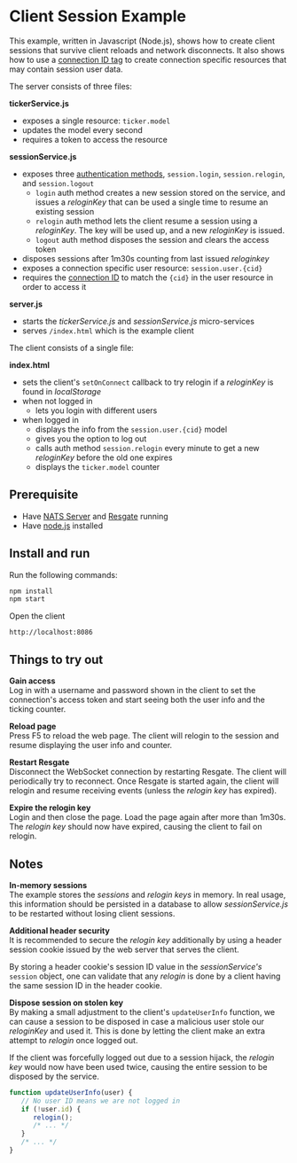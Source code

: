 # Client Session Example

This example, written in Javascript (Node.js), shows how to create client sessions that survive client reloads and network disconnects. It also shows how to use a [connection ID tag](../../docs/res-client-protocol.md#connection-id-tag) to create connection specific resources that may contain session user data.

The server consists of three files:

**tickerService.js**
* exposes a single resource: `ticker.model`
* updates the model every second
* requires a token to access the resource

**sessionService.js**
* exposes three [authentication methods](../../docs/res-service-protocol.md#auth-request), `session.login`, `session.relogin`, and `session.logout`
	* `login` auth method creates a new session stored on the service, and issues a *reloginKey* that can be used a single time to resume an existing session
	* `relogin` auth method lets the client resume a session using a *reloginKey*. The key will be used up, and a new *reloginKey* is issued.
	* `logout` auth method disposes the session and clears the access token
* disposes sessions after 1m30s counting from last issued *reloginkey*
* exposes a connection specific user resource: `session.user.{cid}`
* requires the [connection ID](../../docs/res-protocol.md#connection-ids) to match the `{cid}` in the user resource in order to access it

**server.js**
* starts the *tickerService.js* and *sessionService.js* micro-services
* serves `/index.html` which is the example client


The client consists of a single file:

**index.html**
* sets the client's `setOnConnect` callback to try relogin if a *reloginKey* is found in *localStorage*
* when not logged in
	* lets you login with different users
* when logged in
	* displays the info from the `session.user.{cid}` model
	* gives you the option to log out
	* calls auth method `session.relogin` every minute to get a new *reloginKey* before the old one expires
	* displays the `ticker.model` counter

## Prerequisite

* Have [NATS Server](https://nats-io.github.io/docs/nats_server/installation.html) and [Resgate](https://resgate.io/docs/get-started/installation/) running
* Have [node.js](https://nodejs.org/en/download/) installed

## Install and run

Run the following commands:
```bash
npm install
npm start
```
Open the client
```
http://localhost:8086
```

## Things to try out

**Gain access**  
Log in with a username and password shown in the client to set the connection's access token and start seeing both the user info and the ticking counter.

**Reload page**  
Press F5 to reload the web page. The client will relogin to the session and resume displaying the user info and counter.

**Restart Resgate**  
Disconnect the WebSocket connection by restarting Resgate. The client will periodically try to reconnect. Once Resgate is started again, the client will relogin and resume receiving events (unless the *relogin key* has expired).

**Expire the relogin key**  
Login and then close the page. Load the page again after more than 1m30s. The *relogin key* should now have expired, causing the client to fail on relogin.

## Notes

**In-memory sessions**  
The example stores the *sessions* and *relogin keys* in memory. In real usage, this information should be persisted in a database to allow *sessionService.js* to be restarted without losing client sessions.

**Additional header security**  
It is recommended to secure the *relogin key* additionally by using a header session cookie issued by the web server that serves the client.

By storing a header cookie's session ID value in the *sessionService's* `session` object, one can validate that any *relogin* is done by a client having the same session ID in the header cookie.

**Dispose session on stolen key**  
By making a small adjustment to the client's `updateUserInfo` function, we can cause a session to be disposed in case a malicious user stole our *reloginKey* and used it. This is done by letting the client make an extra attempt to *relogin* once logged out.

If the client was forcefully logged out due to a session hijack, the *relogin key* would now have been used twice, causing the entire session to be disposed by the service.

```javascript
function updateUserInfo(user) {
   // No user ID means we are not logged in
   if (!user.id) {
      relogin();
      /* ... */
   }
   /* ... */
}
```
